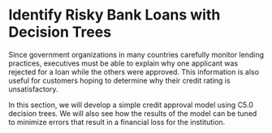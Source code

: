 # Identify Risky Bank Loans with Decision Trees

Since government organizations in many countries carefully monitor lending practices, executives must be able to explain why one applicant was rejected for a loan while the others were approved. This information is also useful for customers hoping to determine why their credit rating is unsatisfactory.

In this section, we will develop a simple credit approval model using C5.0 decision trees. We will also see how the results of the model can be tuned to minimize errors that result in a financial loss for the institution.
